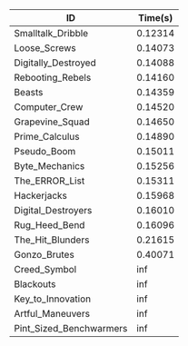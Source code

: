 |ID|Time(s)|
|-|-|
|Smalltalk_Dribble|0.12314|
|Loose_Screws|0.14073|
|Digitally_Destroyed|0.14088|
|Rebooting_Rebels|0.14160|
|Beasts|0.14359|
|Computer_Crew|0.14520|
|Grapevine_Squad|0.14650|
|Prime_Calculus|0.14890|
|Pseudo_Boom|0.15011|
|Byte_Mechanics|0.15256|
|The_ERROR_List|0.15311|
|Hackerjacks|0.15968|
|Digital_Destroyers|0.16010|
|Rug_Heed_Bend|0.16096|
|The_Hit_Blunders|0.21615|
|Gonzo_Brutes|0.40071|
|Creed_Symbol|inf|
|Blackouts|inf|
|Key_to_Innovation|inf|
|Artful_Maneuvers|inf|
|Pint_Sized_Benchwarmers|inf|

